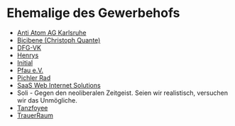 Ehemalige des Gewerbehofs
=========================

* [Anti Atom AG Karlsruhe](http://antiatomkarlsruhe.blogsport.de/)
* [Bicibene (Christoph Quante)](http://www.bicibene.com/)
* [DFG-VK](http://www.dfg-vk.de/willkommen/)
* [Henrys](http://www.henrys-online.de/)
* [Initial](http://initial-karlsruhe.de/)
* [Pfau e.V.](http://pfau-ev.i-networx.de/)
* [Pichler Rad](http://www.pichlerrad.de/)
* [SaaS Web Internet Solutions](https://www.saasweb.net/de)
* Soli - Gegen den neoliberalen Zeitgeist. Seien wir realistisch, versuchen wir das Unmögliche.
* [Tanzfoyee](http://www.tanzfoyer.de/)
* [TrauerRaum](http://www.trauerbegleitung.info/)
